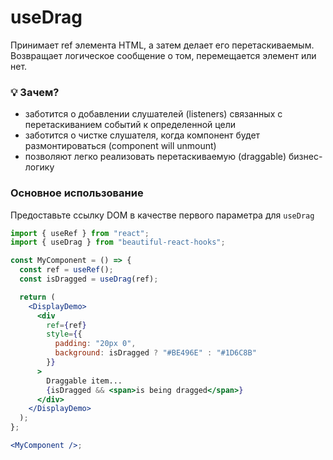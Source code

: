 # useDrag

Принимает ref элемента HTML, а затем делает его перетаскиваемым.
Возвращает логическое сообщение о том, перемещается элемент или нет.

### 💡 Зачем?

- заботится о добавлении слушателей (listeners) связанных с перетаскиванием событий к определенной цели
- заботится о чистке слушателя, когда компонент будет размонтироваться (component will unmount)
- позволяют легко реализовать перетаскиваемую (draggable) бизнес-логику

### Основное использование

Предоставьте ссылку DOM в качестве первого параметра для `useDrag`

```jsx harmony
import { useRef } from "react";
import { useDrag } from "beautiful-react-hooks";

const MyComponent = () => {
  const ref = useRef();
  const isDragged = useDrag(ref);

  return (
    <DisplayDemo>
      <div
        ref={ref}
        style={{
          padding: "20px 0",
          background: isDragged ? "#BE496E" : "#1D6C8B"
        }}
      >
        Draggable item...
        {isDragged && <span>is being dragged</span>}
      </div>
    </DisplayDemo>
  );
};

<MyComponent />;
```
